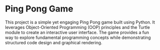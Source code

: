 # Ping Pong Game
This project is a simple yet engaging Ping Pong game built using Python. It leverages Object-Oriented Programming (OOP) principles and the Turtle module to create an interactive user interface. The game provides a fun way to explore fundamental programming concepts while demonstrating structured code design and graphical rendering.
<br>
